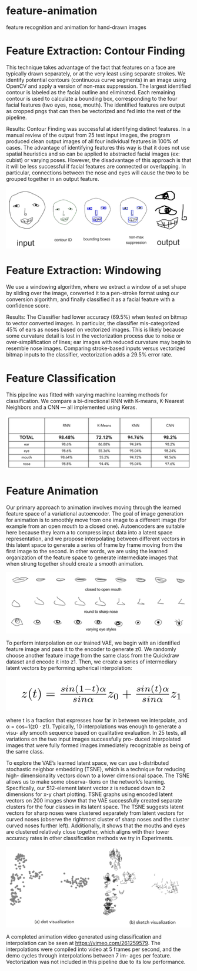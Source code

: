 # feature-animation
feature recognition and animation for hand-drawn images 

# Feature Extraction: Contour Finding

This technique takes advantage of the fact that features on a face are typically drawn separately, or at the very least using separate strokes. We identify potential contours (continuous curve segments) in an image using OpenCV and apply a version of non-max suppression. The largest identified contour is labeled as the facial outline and eliminated. Each remaining contour is used to calculate a bounding box, corresponding to the four facial features (two eyes, nose, mouth). The identified features are output as cropped pngs that can then be vectorized and fed into the rest of the pipeline. 

Results: Contour Finding was successful at identifying distinct features. In a manual review of the output from 25 test input images, the program produced clean output images of all four individual features in 100% of cases. The advantage of identifying features this way is that it does not use spatial heuristics and so can be applied to abstracted facial images (ex: cubist) or varying poses. However, the disadvantage of this approach is that it will be less successful if facial features are connected or overlapping. In particular, connections between the nose and eyes will cause the two to be grouped together in an output feature. 

![alt text](https://github.com/cynthiaxhua/feature-animation/blob/master/contour_finder.png "Contour Finder")

# Feature Extraction: Windowing

We use a windowing algorithm, where we extract a window of a set shape by sliding over the image, converted it to a pen-stroke format using our conversion algorithm, and finally classified it as a facial feature with a confidence score.

Results: The Classifier had lower accuracy (69.5%) when tested on bitmap to vector converted images. In particular, the classifier mis-categorized 45% of ears as noses based on vectorized images. This is likely because some curvature detail is lost in the vectorization process due to noise or over-simplification of lines; ear images with reduced curvature may begin to resemble nose images. Comparing stroke-based inputs versus vectorized bitmap inputs to the classifier, vectorization adds a 29.5% error rate. 

# Feature Classification

This pipeline was fitted with varying machine learning methods for classification. We compare a bi-directional RNN with K-means, K-Nearest Neighbors and a CNN — all implemented using Keras.

![alt text](https://github.com/cynthiaxhua/feature-animation/blob/master/accuracy.png "Classification Accuracy")


# Feature Animation

Our primary approach to animation involves moving through the learned feature space of a variational autoencoder. The goal of image generation for animation is to smoothly move from one image to a different image (for example from an open mouth to a closed one). Autoencoders are suitable here because they learn a to compress input data into a latent space representation, and we propose interpolating between different vectors in this latent space to generate a series of frame by frame moving from the first image to the second. In other words, we are using the learned organization of the feature space to generate intermediate images that when strung together should create a smooth animation. 

![alt text](https://github.com/cynthiaxhua/feature-animation/blob/master/fbf.png "Generated Frame by Frames")

To perform interpolation on our trained VAE, we begin with an identified feature image and pass it to the encoder to generate z0. We randomly choose another feature image from the same class from the Quickdraw dataset and encode it into z1. Then, we create a series of intermediary latent vectors by performing spherical interpolation: 

![alt text](https://github.com/cynthiaxhua/feature-animation/blob/master/interpolation.png "Interpolation Equation")

where t is a fraction that expresses how far in between we interpolate, and α = cos−1(z0 · z1). Typically, 10 interpolations was enough to generate a visu- ally smooth sequence based on qualitative evaluation. In 25 tests, all variations on the two input images successfully pro- duced interpolated images that were fully formed images immediately recognizable as being of the same class. 

To explore the VAE’s learned latent space, we can use t-distributed stochastic neighbor embedding (TSNE), which is a technique for reducing high- dimensionality vectors down to a lower dimensional space. The TSNE allows us to make some observa- tions on the network’s learning. Specifically, our 512-element latent vector z is reduced down to 2 dimensions for x-y chart plotting. TSNE graphs using encoded latent vectors on 200 images show that the VAE successfully created separate clusters for the four classes in its latent space. The TSNE suggests latent vectors for sharp noses were clustered separately from latent vectors for curved noses (observe the rightmost cluster of sharp noses and the cluster curved noses further left). Additionally, it shows that the mouths and eyes are clustered relatively close together, which aligns with their lower accuracy rates in other classification methods we try in Experiments.

![alt text](https://github.com/cynthiaxhua/feature-animation/blob/master/tsne.png "TSNE Diagrams")

A completed animation video generated using classification and interpolation can be seen at https://vimeo.com/261259579. The interpolations were compiled into video at 5 frames per second, and the demo cycles through interpolations between 7 im- ages per feature. Vectorization was not included in this pipeline due to its low performance.

